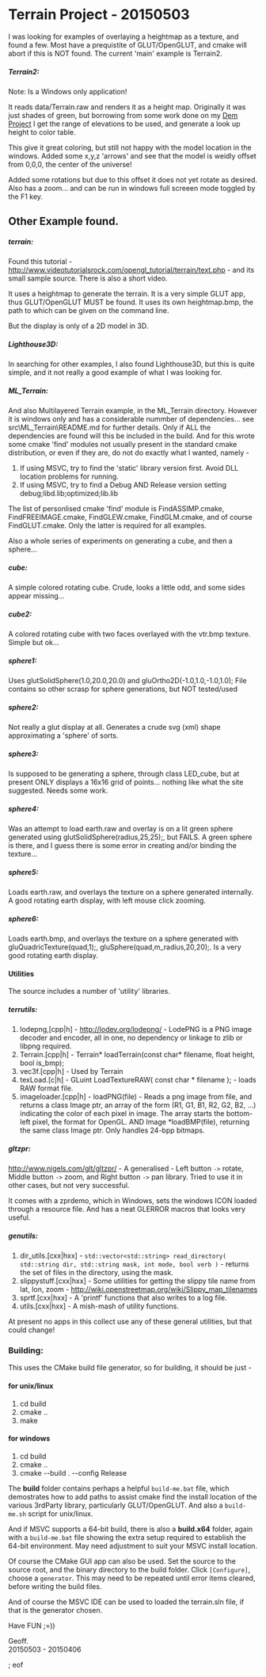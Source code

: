 # Terrain Project - 20150503

I was looking for examples of overlaying a heightmap as a texture, and found a few. Most have a prequistite of GLUT/OpenGLUT, and cmake will abort if this is NOT found. The current 'main' example is Terrain2.

##### Terrain2:

Note: Is a Windows only application!

It reads data/Terrain.raw and renders it as a height map. Originally it was just shades of green, but borrowing from some work done on my [Dem Project](https://gitlab.com/fgtools/dem-project) I get the range of elevations to be used, and generate a look up height to color table.

This give it great coloring, but still not happy with the model location in the windows. Added some x,y,z 'arrows' and see that the model is weidly offset from 0,0,0, the center of the universe!

Added some rotations but due to this offset it does not yet rotate as desired. Also has a zoom... and can be run in windows full screeen mode toggled by the F1 key.


## Other Example found.

##### terrain:

Found this tutorial - http://www.videotutorialsrock.com/opengl_tutorial/terrain/text.php -
and its small sample source. There is also a short video.

It uses a heightmap to generate the terrain. It is a very simple GLUT app, thus 
GLUT/OpenGLUT MUST be found. It uses its own heightmap.bmp, the path to which can 
be given on the command line.

But the display is only of a 2D model in 3D.

##### Lighthouse3D:

In searching for other examples, I also found Lighthouse3D, but this is quite simple, 
and it not really a good example of what I was looking for.

##### ML_Terrain:

And also Multilayered Terrain example, in the ML_Terrain directory. However it is windows 
only and has a considerable nummber of dependencies... see src\ML_Terrain\README.md 
for further details. Only if ALL the dependencies are found will this be included 
in the build. And for this wrote some cmake 'find' modules not usually present in the 
standard cmake distribution, or even if they are, do not do exactly what I wanted, namely -

 1. If using MSVC, try to find the 'static' library version first. Avoid DLL location problems for running.
 2. If using MSVC, try to find a Debug AND Release version setting debug;libd.lib;optimized;lib.lib
 
The list of personlised cmake 'find' module is FindASSIMP.cmake, FindFREEIMAGE.cmake, FindGLEW.cmake, FindGLM.cmake, and of course FindGLUT.cmake. Only the latter is required for all examples.

Also a whole series of experiments on generating a cube, and then a sphere...

##### cube:

A simple colored rotating cube. Crude, looks a little odd, and some sides appear missing...

##### cube2:

A colored rotating cube with two faces overlayed with the vtr.bmp texture. Simple but ok...

##### sphere1:

Uses glutSolidSphere(1.0,20.0,20.0) and gluOrtho2D(-1.0,1.0,-1.0,1.0); File contains so other scrasp for sphere generations, but NOT tested/used

##### sphere2:

Not really a glut display at all. Generates a crude svg (xml) shape approximating a 'sphere' of sorts.

##### sphere3:

Is supposed to be generating a sphere, through class LED_cube, but at present ONLY displays a 16x16 grid of points... nothing like what the site suggested. Needs some work.

##### sphere4:

Was an attempt to load earth.raw and overlay is on a lit green sphere generated using glutSolidSphere(radius,25,25);, but FAILS. A green sphere is there, and I guess there is some error in creating and/or binding the texture...

##### sphere5:

Loads earth.raw, and overlays the texture on a sphere generated internally. A good rotating earth display, with left mouse click zooming.

##### sphere6:

Loads earth.bmp, and overlays the texture on a sphere generated with gluQuadricTexture(quad,1);, gluSphere(quad,m_radius,20,20);. Is a very good rotating earth display.

#### Utilities

The source includes a number of 'utility' libraries.

##### terrutils:

 1. lodepng,[cpp|h] - http://lodev.org/lodepng/ - LodePNG is a PNG image decoder and encoder, all in one, no dependency or linkage to zlib or libpng required.
 2. Terrain.[cpp|h] - Terrain* loadTerrain(const char* filename, float height, bool is_bmp);
 3. vec3f.[cpp|h] - Used by Terrain
 4. texLoad.[c|h] - GLuint LoadTextureRAW( const char * filename ); - loads RAW format file.
 5. imageloader.[cpp|h] - loadPNG(file) - Reads a png image from file, and returns a class Image ptr, an array of the form (R1, G1, B1, R2, G2, B2, ...) indicating the color of each pixel in image. The array starts the bottom-left pixel, the format for OpenGL. AND Image *loadBMP(file), returning the same class Image ptr. Only handles 24-bpp bitmaps. 

##### gltzpr:

http://www.nigels.com/glt/gltzpr/ - A generalised - Left button `->` rotate, Middle button `->` zoom, and Right button `->` pan library. Tried to use it in other cases, but not very successful.

It comes with a zprdemo, which in Windows, sets the windows ICON loaded through a resource file. And has a neat GLERROR macros that looks very useful.

##### genutils:

 1. dir_utils.[cxx|hxx] - `std::vector<std::string> read_directory( std::string dir, std::string mask, int mode, bool verb )` - returns the set of files in the directory, using the mask.
 2. slippystuff.[cxx|hxx] - Some utilities for getting the slippy tile name from lat, lon, zoom - http://wiki.openstreetmap.org/wiki/Slippy_map_tilenames
 3. sprtf.[cxx|hxx] - A 'printf' functions that also writes to a log file.
 4. utils.[cxx|hxx] - A mish-mash of utility functions.
 
At present no apps in this collect use any of these general utilities, but that could change!
 
### Building:

This uses the CMake build file generator, so for building, it should be just -

#### for unix/linux

 1. cd build
 2. cmake ..
 3. make
 
#### for windows

 1. cd build
 2. cmake ..
 3. cmake --build . --config Release

The **build** folder contains perhaps a helpful `build-me.bat` file, which demostrates how to add paths to assist cmake find the install location of the various 3rdParty library, particularly GLUT/OpenGLUT. And also a `build-me.sh` script for unix/linux.

And if MSVC supports a 64-bit build, there is also a **build.x64** folder, again with a `build-me.bat` file showing the extra setup required to establish the 64-bit environment. May need adjustment to suit your MSVC install location.
 
Of course the CMake GUI app can also be used. Set the source to the source root, and the binary directory to the build folder. Click `[Configure]`, choose a `generator`. This may need to be repeated until error items cleared, before writing the build files.

And of course the MSVC IDE can be used to loaded the terrain.sln file, if that is the generator chosen.

Have FUN ;=))

Geoff.   
20150503 - 20150406

; eof
